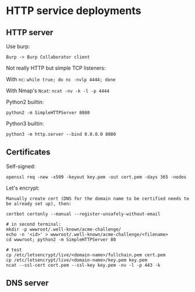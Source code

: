 
# HTTP service deployments

## HTTP server

Use burp:

    Burp -> Burp Collaborator client

Not really HTTP but simple TCP listeners:

With `nc`: `while true; do nc -nvlp 4444; done`

With Nmap's `Ncat`: `ncat -nv -k -l -p 4444`

Python2 builtin:

    python2 -m SimpleHTTPServer 8080

Python3 builtin:

    python3 -m http.server --bind 0.0.0.0 8080

## Certificates

Self-signed:

    openssl req -new -x509 -keyout key.pem -out cert.pem -days 365 -nodes

Let's encrypt:

    Manually create cert (DNS for the domain name to be certified needs to be already set up), then:

```
certbot certonly --manual --register-unsafely-without-email

# in second terminal:
mkdir -p wwwroot/.well-known/acme-challenge/
echo -n '<id>' > wwwroot/.well-known/acme-challenge/<filename>
cd wwwroot; python2 -m SimpleHTTPServer 80

# test
cp /etc/letsencrypt/live/<domain-name>/fullchain.pem cert.pem
cp /etc/letsencrypt/live/<domain-name>/key.pem key.pem
ncat --ssl-cert cert.pem --ssl-key key.pem -nv -l -p 443 -k
```

## DNS server
